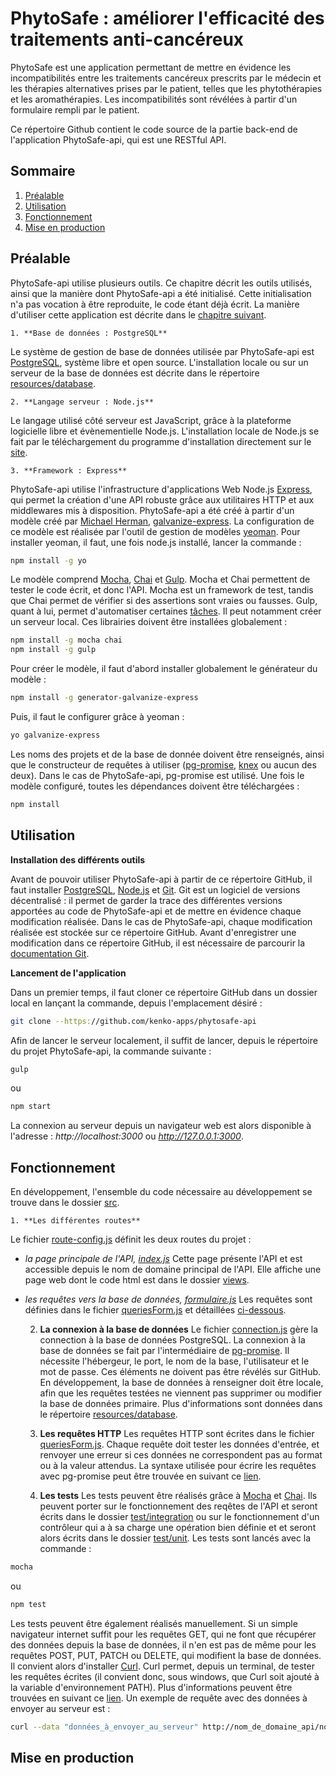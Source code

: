 # PhytoSafe : améliorer l'efficacité des traitements anti-cancéreux

PhytoSafe est une application permettant de mettre en évidence les incompatibilités entre les traitements cancéreux prescrits par le médecin et les thérapies alternatives prises par le patient, telles que les phytothérapies et les aromathérapies. Les incompatibilités sont révélées à partir d'un formulaire rempli par le patient.

Ce répertoire Github contient le code source de la partie back-end de l'application PhytoSafe-api, qui est une RESTful API.

## Sommaire

1. [Préalable](#prealable)
2. [Utilisation](#utilisation)
3. [Fonctionnement](#fonctionnement)
4. [Mise en production](#production)

## <a name="prealable"></a>Préalable

PhytoSafe-api utilise plusieurs outils. Ce chapitre décrit les outils utilisés, ainsi que la manière dont PhytoSafe-api a été initialisé. Cette initialisation n'a pas vocation à être reproduite, le code étant déjà écrit. La manière d'utiliser cette application est décrite dans le [chapitre suivant](#utilisation).

    1. **Base de données : PostgreSQL**

Le système de gestion de base de données utilisée par PhytoSafe-api est [PostgreSQL](https://www.postgresql.org/), système libre et open source. L'installation locale ou sur un serveur de la base de données est décrite dans le répertoire [resources/database](../resources/database).

    2. **Langage serveur : Node.js**

Le langage utilisé côté serveur est JavaScript, grâce à la plateforme logicielle libre et évènementielle Node.js. L'installation locale de Node.js se fait par le téléchargement du programme d'installation directement sur le [site](https://nodejs.org/en/download/).

    3. **Framework : Express**

PhytoSafe-api utilise l'infrastructure d'applications Web Node.js [Express](http://expressjs.com/), qui permet la création d'une API robuste grâce aux utilitaires HTTP et aux middlewares mis à disposition.
PhytoSafe-api a été créé à partir d'un modèle créé par [Michael Herman](http://mherman.org/), [galvanize-express](https://www.npmjs.com/package/generator-galvanize-express). La configuration de ce modèle est réalisée par l'outil de gestion de modèles [yeoman](http://yeoman.io/). Pour installer yeoman, il faut, une fois node.js installé, lancer la commande :
```bash
npm install -g yo
```
Le modèle comprend [Mocha](https://mochajs.org), [Chai](https://chaijs.org) et [Gulp](https://gulpjs.com). Mocha et Chai permettent de tester le code écrit, et donc l'API. Mocha est un framework de test, tandis que Chai permet de vérifier si des assertions sont vraies ou fausses. Gulp, quant à lui, permet d'automatiser certaines [tâches](https://www.alsacreations.com/tuto/lire/1686-introduction-a-gulp.html). Il peut notamment créer un serveur local. Ces librairies doivent être installées globalement :
```bash
npm install -g mocha chai
npm install -g gulp
```
Pour créer le modèle, il faut d'abord installer globalement le générateur du modèle :
```bash
npm install -g generator-galvanize-express
```
Puis, il faut le configurer grâce à yeoman :
```bash
yo galvanize-express
```
Les noms des projets et de la base de donnée doivent être renseignés, ainsi que le constructeur de requêtes à utiliser ([pg-promise](https://github.com/vitaly-t/pg-promise), [knex](http://knexjs.org) ou aucun des deux). Dans le cas de PhytoSafe-api, pg-promise est utilisé. Une fois le modèle configuré, toutes les dépendances doivent être téléchargées :
```bash
npm install
```

## <a name="utilisation"></a>Utilisation

**Installation des différents outils**

Avant de pouvoir utiliser PhytoSafe-api à partir de ce répertoire GitHub, il faut installer [PostgreSQL](https://www.postgresql.org/), [Node.js](https://nodejs.org/en/) et [Git](https://git-scm.com).
Git est un logiciel de versions décentralisé : il permet de garder la trace des différentes versions apportées au code de PhytoSafe-api et de mettre en évidence chaque modification réalisée. Dans le cas de PhytoSafe-api, chaque modification réalisée est stockée sur ce répertoire GitHub. Avant d'enregistrer une modification dans ce répertoire GitHub, il est nécessaire de parcourir la [documentation Git](https://git-scm.com/docs).

**Lancement de l'application**

Dans un premier temps, il faut cloner ce répertoire GitHub dans un dossier local en lançant la commande, depuis l'emplacement désiré :
```bash
git clone --https://github.com/kenko-apps/phytosafe-api
```

Afin de lancer le serveur localement, il suffit de lancer, depuis le répertoire du projet PhytoSafe-api, la commande suivante :
```bash
gulp
```
ou
```bash
npm start
```
La connexion au serveur depuis un navigateur web est alors disponible à l'adresse : *http://localhost:3000* ou *http://127.0.0.1:3000*.

## <a name="fonctionnement"></a>Fonctionnement

En développement, l'ensemble du code nécessaire au développement se trouve dans le dossier [src](../src).
    
    1. **Les différentes routes**
Le fichier [route-config.js](../src/server/config/route-config.js) définit les deux routes du projet :

* *la page principale de l'API, [index.js](../src/server/routes/index.js)*
Cette page présente l'API et est accessible depuis le nom de domaine principal de l'API. Elle affiche une page web dont le code html est dans le dossier [views](../src/server/views).

* *les requêtes vers la base de données, [formulaire.js](../src/server/routes/formulaire.js)*
Les requêtes sont définies dans le fichier [queriesForm.js](../src/server/db/queriesForm.js) et détaillées [ci-dessous](#requetesHTTP).

    2. **La connexion à la base de données**
Le fichier [connection.js](../src/server/db/connection.js) gère la connection à la base de données PostgreSQL. La connexion à la base de données se fait par l'intermédiaire de [pg-promise](). Il nécessite l'hébergeur, le port, le nom de la base, l'utilisateur et le mot de passe. Ces éléments ne doivent pas être révélés sur GitHub. 
En développement, la base de données à renseigner doit être locale, afin que les requêtes testées ne viennent pas supprimer ou modifier la base de données primaire. Plus d'informations sont données dans le répertoire [resources/database](../resources/database).

    3. <a name="requeteHTTP"></a>**Les requêtes HTTP**
Les requêtes HTTP sont écrites dans le fichier [queriesForm.js](../src/server/db/queriesForm.js). Chaque requête doit tester les données d'entrée, et renvoyer une erreur si ces données ne correspondent pas au format ou à la valeur attendus. La syntaxe utilisée pour écrire les requêtes avec pg-promise peut être trouvée en suivant ce [lien](https://vitaly-t.github.io/pg-promise/).

    4. **Les tests**
Les tests peuvent être réalisés grâce à [Mocha](https://mochajs.org) et [Chai](https://chaijs.org/api). Ils peuvent porter sur le fonctionnement des reqêtes de l'API et seront écrits dans le dossier [test/integration](../test/integration) ou sur le fonctionnement d'un contrôleur qui a à sa charge une opération bien définie et et seront alors écrits dans le dossier [test/unit](../test/unit). Les tests sont lancés avec la commande :
```bash
mocha
```
ou
```bash
npm test
```

Les tests peuvent être également réalisés manuellement. Si un simple navigateur internet suffit pour les requêtes GET, qui ne font que récupérer des données depuis la base de données, il n'en est pas de même pour les requêtes POST, PUT, PATCH ou DELETE, qui modifient la base de données. Il convient alors d'installer [Curl](curl.haxx.se). Curl permet, depuis un terminal, de tester les requêtes écrites (il convient donc, sous windows, que Curl soit ajouté à la variable d'environnement PATH). Plus d'informations peuvent être trouvées en suivant ce [lien](curl.haxx.se/docs/httpscripting.html).
Un exemple de requête avec des données à envoyer au serveur est :
```bash
curl --data "données_à_envoyer_au_serveur" http://nom_de_domaine_api/nom_requête
```

## <a name="production"></a>Mise en production

